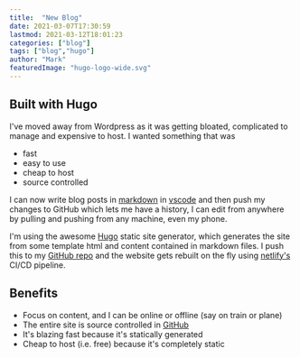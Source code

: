 ```yaml
---
title:  "New Blog"
date: 2021-03-07T17:30:59
lastmod: 2021-03-12T18:01:23
categories: ["blog"]
tags: ["blog","hugo"]
author: "Mark"
featuredImage: "hugo-logo-wide.svg"
---
```


## Built with Hugo

I've moved away from Wordpress as it was getting bloated, complicated to manage and expensive to host. I wanted something that was

* fast
* easy to use
* cheap to host
* source controlled

I can now write blog posts in [markdown](https://www.markdownguide.org/) in [vscode](https://code.visualstudio.com/) and then push my changes to GitHub which lets me have a history, I can edit from anywhere by pulling and pushing from any machine, even my phone.

I'm using the awesome [Hugo](https://gohugo.io/) static site generator, which generates the site from some template html and content contained in markdown files. I push this to my [GitHub repo](https://github.com/markallisongit/blog) and the website gets rebuilt on the fly using [netlify's](https://www.netlify.com/) CI/CD pipeline.

## Benefits

* Focus on content, and I can be online or offline (say on train or plane)
* The entire site is source controlled in [GitHub](https://github.com/markallisongit/blog)
* It's blazing fast because it's statically generated
* Cheap to host (i.e. free) because it's completely static
